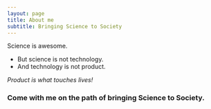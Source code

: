 ```yaml
---
layout: page
title: About me
subtitle: Bringing Science to Society
---
```


Science is awesome.

- But science is not technology.
- And technology is not product.

_Product is what touches lives!_

### Come with me on the path of bringing Science to Society.

